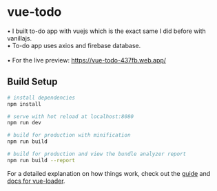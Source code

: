 # vue-todo

• I built to-do app with vuejs which is the exact same I did before with vanillajs. <br/>
• To-do app uses axios and firebase database. 
<br/>
<br/>
• For the live preview: https://vue-todo-437fb.web.app/


## Build Setup

``` bash
# install dependencies
npm install

# serve with hot reload at localhost:8080
npm run dev

# build for production with minification
npm run build

# build for production and view the bundle analyzer report
npm run build --report
```

For a detailed explanation on how things work, check out the [guide](http://vuejs-templates.github.io/webpack/) and [docs for vue-loader](http://vuejs.github.io/vue-loader).
